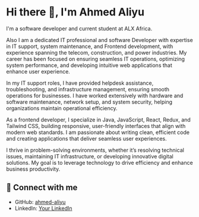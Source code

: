 # Hi there 👋, I'm Ahmed Aliyu

I'm a software developer and current student at ALX Africa.

Also I am a dedicated IT professional and software Developer with expertise in IT support, system maintenance, and Frontend development, with experience spanning the telecom, construction, and power industries. My career has been focused on ensuring seamless IT operations, optimizing system performance, and developing intuitive web applications that enhance user experience.

In my IT support roles, I have provided helpdesk assistance, troubleshooting, and infrastructure management, ensuring smooth operations for businesses. I have worked extensively with hardware and software maintenance, network setup, and system security, helping organizations maintain operational efficiency.

As a frontend developer, I specialize in Java, JavaScript, React, Redux, and Tailwind CSS, building responsive, user-friendly interfaces that align with modern web standards. I am passionate about writing clean, efficient code and creating applications that deliver seamless user experiences.

I thrive in problem-solving environments, whether it’s resolving technical issues, maintaining IT infrastructure, or developing innovative digital solutions. My goal is to leverage technology to drive efficiency and enhance business productivity.

## 🔗 Connect with me
- GitHub: [ahmed-aliyu](https://github.com/el-ahmdo)
- LinkedIn: [Your LinkedIn](www.linkedin.com/in/ahmed-aliyu-b463a1355)
